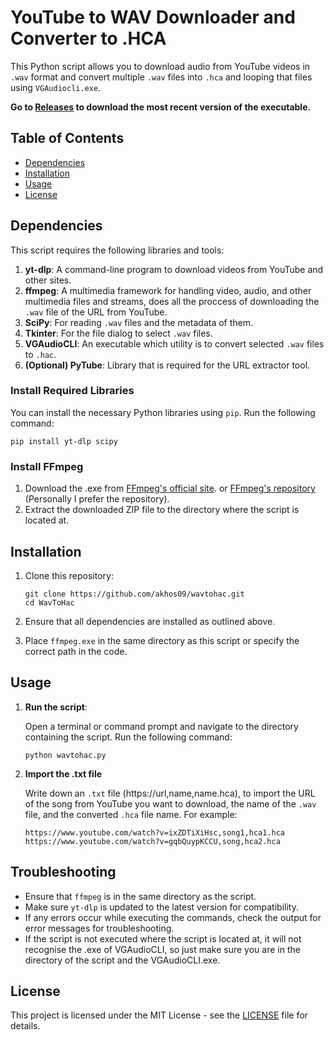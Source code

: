 
# YouTube to WAV Downloader and Converter to .HCA

This Python script allows you to download audio from YouTube videos in `.wav` format and convert multiple `.wav` files into `.hca` and looping that files using `VGAudiocli.exe`. 

**Go to [Releases](https://github.com/akhos09/wavtohactool/releases) to download the most recent version of the executable.**

## Table of Contents
- [Dependencies](#dependencies)
- [Installation](#installation)
- [Usage](#usage)
- [License](#license)

## Dependencies

This script requires the following libraries and tools:

1. **yt-dlp**: A command-line program to download videos from YouTube and other sites.
2. **ffmpeg**: A multimedia framework for handling video, audio, and other multimedia files and streams, does all the proccess of downloading the `.wav` file of the URL from YouTube.
3. **SciPy**: For reading `.wav` files and the metadata of them.
4. **Tkinter**: For the file dialog to select `.wav` files.
5. **VGAudioCLI**: An executable which utility is to convert selected `.wav` files to `.hac`.
6. **(Optional) PyTube**: Library that is required for the URL extractor tool.
### Install Required Libraries

You can install the necessary Python libraries using `pip`. Run the following command:

```
pip install yt-dlp scipy
```

### Install FFmpeg
1. Download the .exe from [FFmpeg's official site](https://ffmpeg.org/download.html). or [FFmpeg's repository](https://github.com/BtbN/FFmpeg-Builds/releases) (Personally I prefer the repository). 
2. Extract the downloaded ZIP file to the directory where the script is located at.

## Installation

1. Clone this repository:

   ```
   git clone https://github.com/akhos09/wavtohac.git
   cd WavToHac
   ```

2. Ensure that all dependencies are installed as outlined above.

3. Place `ffmpeg.exe` in the same directory as this script or specify the correct path in the code.

## Usage

1. **Run the script**:

   Open a terminal or command prompt and navigate to the directory containing the script. Run the following command:

   ```
   python wavtohac.py
   ```

2. **Import the .txt file**

   Write down an `.txt` file (https://url,name,name.hca), to import the URL of the song from YouTube you want to download, the name of the `.wav` file, and the converted `.hca` file name.
   For example:

   ```
   https://www.youtube.com/watch?v=ixZDTiXiHsc,song1,hca1.hca
   https://www.youtube.com/watch?v=gqbQuypKCCU,song,hca2.hca
   ```

## Troubleshooting

- Ensure that `ffmpeg` is in the same directory as the script.
- Make sure `yt-dlp` is updated to the latest version for compatibility.
- If any errors occur while executing the commands, check the output for error messages for troubleshooting.
- If the script is not executed where the script is located at, it will not recognise the .exe of VGAudioCLI, so just make sure you are in the directory of the script and the VGAudioCLI.exe.

## License

This project is licensed under the MIT License - see the [LICENSE](LICENSE) file for details.
